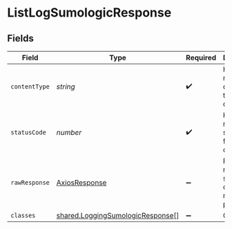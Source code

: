 # ListLogSumologicResponse


## Fields

| Field                                                                                | Type                                                                                 | Required                                                                             | Description                                                                          |
| ------------------------------------------------------------------------------------ | ------------------------------------------------------------------------------------ | ------------------------------------------------------------------------------------ | ------------------------------------------------------------------------------------ |
| `contentType`                                                                        | *string*                                                                             | :heavy_check_mark:                                                                   | HTTP response content type for this operation                                        |
| `statusCode`                                                                         | *number*                                                                             | :heavy_check_mark:                                                                   | HTTP response status code for this operation                                         |
| `rawResponse`                                                                        | [AxiosResponse](https://axios-http.com/docs/res_schema)                              | :heavy_minus_sign:                                                                   | Raw HTTP response; suitable for custom response parsing                              |
| `classes`                                                                            | [shared.LoggingSumologicResponse](../../models/shared/loggingsumologicresponse.md)[] | :heavy_minus_sign:                                                                   | OK                                                                                   |